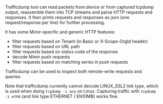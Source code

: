 Trafficdump tool can read packets from device or from captured tcpdump output, reassemble them into TCP streams
and parse HTTP requests and responses. It then prints requests and responses as json (one request/response per line)
for further processing.

It has some Mimir-specific and generic HTTP features:

- filter requests based on Tenant (in Basic or X-Scope-OrgId header)
- filter requests based on URL path
- filter requests based on status code of the response
- decode Mimir push requests
- filter requests based on matching series in push requests

Trafficdump can be used to inspect both remote-write requests and queries.

Note that trafficdump currently cannot decode LINUX_SSL2 link type, which is used when doing `tcpdump -i any` on Linux.
Capturing traffic with `tcpdump -i eth0` (and link type ETHERNET / EN10MB) works fine.
